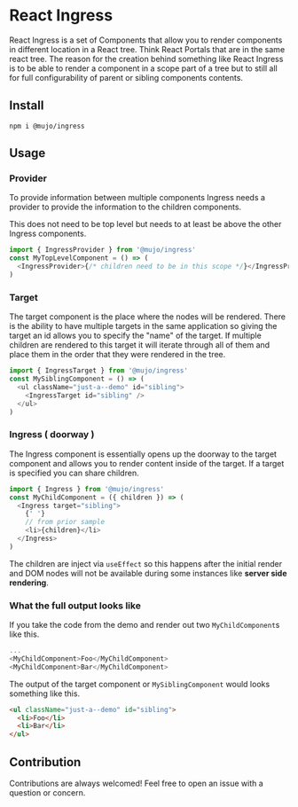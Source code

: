 # React Ingress

React Ingress is a set of Components that allow you to render components in different location in a React tree. Think React Portals that are in the same react tree. The reason for the creation behind something like React Ingress is to be able to render a component in a scope part of a tree but to still all for full configurability of parent or sibling components contents.

## Install

```shell
npm i @mujo/ingress
```

## Usage

### Provider

To provide information between multiple components Ingress needs a provider to provide the information to the children components.

This does not need to be top level but needs to at least be above the other Ingress components.

```javascript
import { IngressProvider } from '@mujo/ingress'
const MyTopLevelComponent = () => (
  <IngressProvider>{/* children need to be in this scope */}</IngressProvider>
)
```

### Target

The target component is the place where the nodes will be rendered. There is the ability to have multiple targets in the same application so giving the target an id allows you to specify the "name" of the target. If multiple children are rendered to this target it will iterate through all of them and place them in the order that they were rendered in the tree.

```javascript
import { IngressTarget } from '@mujo/ingress'
const MySiblingComponent = () => (
  <ul className="just-a--demo" id="sibling">
    <IngressTarget id="sibling" />
  </ul>
)
```

### Ingress ( doorway )

The Ingress component is essentially opens up the doorway to the target component and allows you to render content inside of the target. If a target is specified you can share children.

```javascript
import { Ingress } from '@mujo/ingress'
const MyChildComponent = ({ children }) => (
  <Ingress target="sibling">
    {' '}
    // from prior sample
    <li>{children}</li>
  </Ingress>
)
```

The children are inject via `useEffect` so this happens after the initial render and DOM nodes will not be available during some instances like **server side rendering**.

### What the full output looks like

If you take the code from the demo and render out two `MyChildComponent`s like this.

```javascript
...
<MyChildComponent>Foo</MyChildComponent>
<MyChildComponent>Bar</MyChildComponent>
```

The output of the target component or `MySiblingComponent` would looks something like this.

```html
<ul className="just-a--demo" id="sibling">
  <li>Foo</li>
  <li>Bar</li>
</ul>
```

## Contribution

Contributions are always welcomed! Feel free to open an issue with a question or concern.

